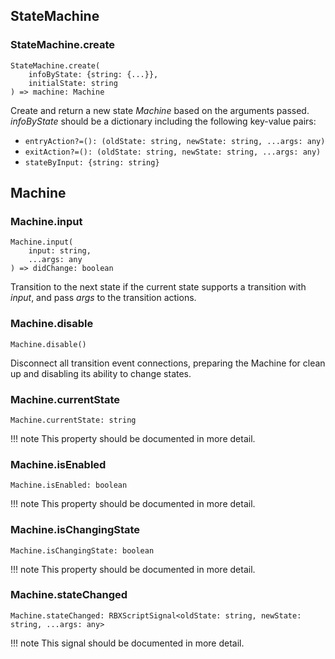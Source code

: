 ## StateMachine

### StateMachine.create
```
StateMachine.create(
	infoByState: {string: {...}},
	initialState: string
) => machine: Machine
```
Create and return a new state *Machine* based on the arguments passed.
*infoByState* should be a dictionary including the following key-value pairs:
* `entryAction?=(): (oldState: string, newState: string, ...args: any)`
* `exitAction?=(): (oldState: string, newState: string, ...args: any)`
* `stateByInput: {string: string}`

## Machine

### Machine.input
```
Machine.input(
	input: string,
	...args: any
) => didChange: boolean
```
Transition to the next state if the current state supports a transition with *input*, and pass *args* to the transition actions.

### Machine.disable
```
Machine.disable()
```
Disconnect all transition event connections, preparing the Machine for clean up and disabling its ability to change states.

### Machine.currentState
```
Machine.currentState: string
```

!!! note
	This property should be documented in more detail.

### Machine.isEnabled
```
Machine.isEnabled: boolean
```

!!! note
	This property should be documented in more detail.

### Machine.isChangingState
```
Machine.isChangingState: boolean
```

!!! note
	This property should be documented in more detail.

### Machine.stateChanged
```
Machine.stateChanged: RBXScriptSignal<oldState: string, newState: string, ...args: any>
```

!!! note
	This signal should be documented in more detail.

